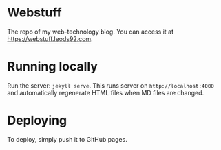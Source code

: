 # Webstuff

The repo of my web-technology blog.
You can access it at https://webstuff.leods92.com.

# Running locally
Run the server: `jekyll serve`.
This runs server on `http://localhost:4000` and automatically regenerate HTML files when MD files are changed.

# Deploying
To deploy, simply push it to GitHub pages.
